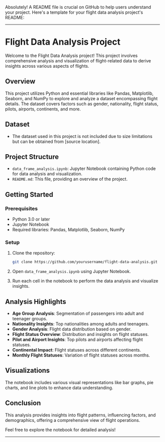 Absolutely! A README file is crucial on GitHub to help users understand your project. Here's a template for your flight data analysis project's README:

---

# Flight Data Analysis Project

Welcome to the Flight Data Analysis project! This project involves comprehensive analysis and visualization of flight-related data to derive insights across various aspects of flights.

## Overview

This project utilizes Python and essential libraries like Pandas, Matplotlib, Seaborn, and NumPy to explore and analyze a dataset encompassing flight details. The dataset covers factors such as gender, nationality, flight status, pilots, airports, continents, and more.

## Dataset

- The dataset used in this project is not included due to size limitations but can be obtained from [source location].

## Project Structure

- `data_frame_analysis.ipynb`: Jupyter Notebook containing Python code for data analysis and visualization.
- `README.md`: This file, providing an overview of the project.

## Getting Started

### Prerequisites

- Python 3.0 or later
- Jupyter Notebook
- Required libraries: Pandas, Matplotlib, Seaborn, NumPy

### Setup

1. Clone the repository:

   ```bash
   git clone https://github.com/yourusername/flight-data-analysis.git
   ```

2. Open `data_frame_analysis.ipynb` using Jupyter Notebook.

3. Run each cell in the notebook to perform the data analysis and visualize insights.

## Analysis Highlights

- **Age Group Analysis**: Segmentation of passengers into adult and teenager groups.
- **Nationality Insights**: Top nationalities among adults and teenagers.
- **Gender Analysis**: Flight data distribution based on gender.
- **Flight Status Overview**: Distribution and insights on flight statuses.
- **Pilot and Airport Insights**: Top pilots and airports affecting flight statuses.
- **Continental Impact**: Flight statuses across different continents.
- **Monthly Flight Statuses**: Variation of flight statuses across months.

## Visualizations

The notebook includes various visual representations like bar graphs, pie charts, and line plots to enhance data understanding.

## Conclusion

This analysis provides insights into flight patterns, influencing factors, and demographics, offering a comprehensive view of flight operations.

Feel free to explore the notebook for detailed analysis!

---
